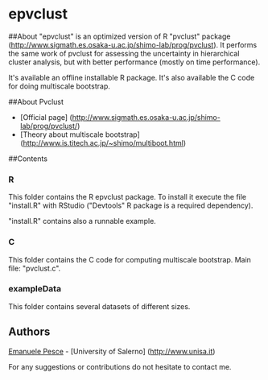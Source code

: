 epvclust
===========================

##About
"epvclust" is an optimized version of R "pvclust" package (http://www.sigmath.es.osaka-u.ac.jp/shimo-lab/prog/pvclust).
It performs the same work of pvclust for assessing the uncertainty in hierarchical cluster analysis, but with better performance (mostly on time performance).

It's available an offline installable R package.
It's also available the C code for doing multiscale bootstrap.


##About Pvclust
- [Official page] (http://www.sigmath.es.osaka-u.ac.jp/shimo-lab/prog/pvclust/)
- [Theory about multiscale bootstrap] (http://www.is.titech.ac.jp/~shimo/multiboot.html)

##Contents

### R
This folder contains the R epvclust package. To install it execute the file "install.R" with RStudio ("Devtools" R package is a required dependency).

"install.R" contains also a runnable example.

### C 
This folder contains the C code for computing multiscale bootstrap.
Main file: "pvclust.c".

### exampleData
This folder contains several datasets of different sizes.

## Authors
[Emanuele Pesce](https://github.com/emanuelepesce) - [University of Salerno] (http://www.unisa.it)

For any suggestions or contributions do not hesitate to contact me.
